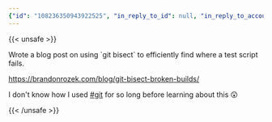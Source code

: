 ```yaml
---
{"id": "108236350943922525", "in_reply_to_id": null, "in_reply_to_account_id": null, "sensitive": false, "spoiler_text": "", "visibility": "public", "language": "en", "replies_count": 1, "reblogs_count": 3, "favourites_count": 4, "edited_at": null, "reblog": null, "application": null, "account": {"id": "108219415927856966", "username": "brozek", "acct": "brozek", "display_name": "Brandon Rozek", "url": "https://fosstodon.org/@brozek", "uri": "https://fosstodon.org/users/brozek", "avatar": "https://cdn.fosstodon.org/accounts/avatars/108/219/415/927/856/966/original/bae9f46f23936e79.jpg", "avatar_static": "https://cdn.fosstodon.org/accounts/avatars/108/219/415/927/856/966/original/bae9f46f23936e79.jpg", "header": "https://fosstodon.org/headers/original/missing.png", "header_static": "https://fosstodon.org/headers/original/missing.png", "noindex": true, "roles": []}, "media_attachments": [], "mentions": [], "tags": [{"name": "git", "url": "https://fosstodon.org/tags/git"}], "emojis": [], "card": {"url": "https://brandonrozek.com/blog/git-bisect-broken-builds/", "title": "Which commit broke the build? Using Git Bisect", "description": "Lets imagine a scenario where in the latest merge a test starts failing. Lets say these tests are saved in test.sh. Instead of having to test each individual commit in the merge, to see where the test fails, luckily git bisect narrows it down in a more efficient way!\nTo use:\ngit bisect start [good] [bad] git bisect run test.sh Where [good] and [bad] are replaced with their respective commit hashes.", "language": null, "type": "link", "author_name": "Brandon Rozek", "author_url": "https://brandonrozek.com/", "provider_name": "", "provider_url": "", "html": "", "width": 0, "height": 0, "image": null, "image_description": "", "embed_url": "", "blurhash": null, "published_at": null}, "poll": null, "syndication": "https://fosstodon.org/@brozek/108236350943922525", "date": "2022-05-03T05:27:27.957Z"}
---
```

{{< unsafe >}}
<p>Wrote a blog post on using `git bisect` to efficiently find where a test script fails.</p><p><a href="https://brandonrozek.com/blog/git-bisect-broken-builds/" target="_blank" rel="nofollow noopener noreferrer" translate="no"><span class="invisible">https://</span><span class="ellipsis">brandonrozek.com/blog/git-bise</span><span class="invisible">ct-broken-builds/</span></a></p><p>I don&#39;t know how I used <a href="https://fosstodon.org/tags/git" class="mention hashtag" rel="tag">#<span>git</span></a> for so long before learning about this 😲</p>
{{< /unsafe >}}
